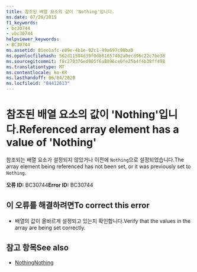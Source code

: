 ```yaml
---
title: 참조된 배열 요소의 값이 'Nothing'입니다.
ms.date: 07/20/2015
f1_keywords:
- bc30744
- vbc30744
helpviewer_keywords:
- BC30744
ms.assetid: 01ee1afc-e09e-4b1e-92c1-49a697c90ba0
ms.openlocfilehash: 562d11504d39f0db81657402a0ecd96c22c7be38
ms.sourcegitcommit: f8c270376ed905f6a8896ce0fe25b4f4b38ff498
ms.translationtype: MT
ms.contentlocale: ko-KR
ms.lasthandoff: 06/04/2020
ms.locfileid: "84412613"
---
```

# <a name="referenced-array-element-has-a-value-of-nothing"></a><span data-ttu-id="b3784-102">참조된 배열 요소의 값이 'Nothing'입니다.</span><span class="sxs-lookup"><span data-stu-id="b3784-102">Referenced array element has a value of 'Nothing'</span></span>
<span data-ttu-id="b3784-103">참조되는 배열 요소가 설정되지 않았거나 이전에 `Nothing`으로 설정되었습니다.</span><span class="sxs-lookup"><span data-stu-id="b3784-103">The array element being referenced has not been set, or it was previously set to `Nothing`.</span></span>  
  
 <span data-ttu-id="b3784-104">**오류 ID:** BC30744</span><span class="sxs-lookup"><span data-stu-id="b3784-104">**Error ID:** BC30744</span></span>  
  
## <a name="to-correct-this-error"></a><span data-ttu-id="b3784-105">이 오류를 해결하려면</span><span class="sxs-lookup"><span data-stu-id="b3784-105">To correct this error</span></span>  
  
- <span data-ttu-id="b3784-106">배열의 값이 올바르게 설정되고 있는지 확인합니다.</span><span class="sxs-lookup"><span data-stu-id="b3784-106">Verify that the values in the array are being set correctly.</span></span>  
  
## <a name="see-also"></a><span data-ttu-id="b3784-107">참고 항목</span><span class="sxs-lookup"><span data-stu-id="b3784-107">See also</span></span>

- [<span data-ttu-id="b3784-108">Nothing</span><span class="sxs-lookup"><span data-stu-id="b3784-108">Nothing</span></span>](../language-reference/nothing.md)
